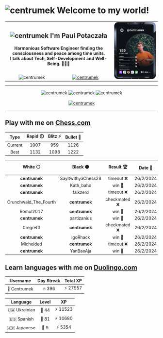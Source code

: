 <h1>
  <img
    src="https://emojis.slackmojis.com/emojis/images/1531849430/4246/blob-sunglasses.gif"
    width="30"
    alt="centrumek"
  />
  Welcome to my world!
</h1>

<table>
  <tbody>
    <tr>
      <td align="center" width="70%" colspan="2">
        <h2>
          <img
            src="https://raw.githubusercontent.com/MartinHeinz/MartinHeinz/master/wave.gif"
            width="30px"
            alt="centrumek"
          />
          I'm Paul Potaczała
        </h2>
        <h4>
          Harmonious Software Engineer finding the consciousness and peace among time units.
          <br/>
          I talk about Tech, Self-Development and Well-Being. 🌿🧘🚀
        </h4>
      </td>
      <td width="30%" rowspan="2">
        <a href="https://app.daily.dev/centrumek">
          <img
            src="./devcard.svg"
            alt="centrumek"
          />
        </a>
      </td>
    </tr>
    <tr align="center">
      <td>
        <img
          src="https://komarev.com/ghpvc/?username=centrumek&label=visitors&color=0e75b6&style=flat"
          alt="centrumek"
        >
      </td>
      <td>
        <a href="https://stackoverflow.com/users/14496012/centrumek">
          <img
            src="https://stackoverflow.com/users/flair/14496012.png?theme=dark"
            alt="centrumek"
          >
        </a>
      </td>
    </tr>
  </tbody>
</table>

---
<div align="center">
  <img 
    src="https://github-readme-stats.vercel.app/api?username=centrumek&show_icons=true&count_private=true&theme=dark&hide_border=true&hide=issues,contribs&bg_color=00000000"
    alt="centrumek"
  />
  <img
    src="https://github-readme-stats.vercel.app/api/top-langs/?username=centrumek&layout=compact&hide_border=true&theme=dark&bg_color=00000000&langs_count=6&exclude_repo=air-statistic-app"
    alt="centrumek"
  />
  <img 
    src="https://github-readme-streak-stats.herokuapp.com?user=centrumek&theme=dark&hide_border=true&background=FFFFFF00"
    alt="centrumek"
  />
  <br/>
  <br/>
  <a href="https://www.buymeacoffee.com/centrumek">
    <img
      src="https://cdn.buymeacoffee.com/buttons/v2/default-orange.png"
      height="50"
      width="210"
      alt="centrumek"
    />
  </a>
</div>

---

## Play with me on [Chess.com](https://www.chess.com/member/centrumek)

<div align="center">
<!--START_SECTION:chessStats-->
<!-- Automatically generated with https://github.com/Balastrong/chess-stats-action -->

| Type | Rapid ⏲️ | Blitz ⚡ | Bullet 🔫 |
|:---:|:---:|:---:|:---:|
| Current | 1007 | 959 | 1126 |
| Best | 1132 | 1098 | 1222 |

| White ⚪ | Black ⚫ | Result 🏆 | Date 📅 | Position 🗺️ | Type 🕕 |
|:---:|:---:|:---:|:---:|:---:|:---:|
| **centrumek** | SayItwithyaChess28 | timeout ❌ | 26/2/2024 | <a href="http://www.ee.unb.ca/cgi-bin/tervo/fen.pl?select=r3k3/8/2pq4/3p3p/6p1/8/7P/2N3K1 w - -">Link</a> | Bullet |
| **centrumek** | Kath_baho | win 🥇 | 26/2/2024 | <a href="http://www.ee.unb.ca/cgi-bin/tervo/fen.pl?select=2k1R3/pr3R2/2pp4/6B1/PP4P1/2P5/8/6K1 b - -">Link</a> | Bullet |
| **centrumek** | falkzerd | timeout ❌ | 26/2/2024 | <a href="http://www.ee.unb.ca/cgi-bin/tervo/fen.pl?select=4rrk1/p5pp/1bp5/3pP3/2q2B2/6PP/3Q4/5R1K w - -">Link</a> | Bullet |
| Crunchwald_The_Fourth | **centrumek** | checkmated ❌ | 26/2/2024 | <a href="http://www.ee.unb.ca/cgi-bin/tervo/fen.pl?select=b7/5R1p/1B6/p2p4/P1B1kp2/7P/1P4P1/4R1K1 b - -">Link</a> | Bullet |
| Romul2017 | **centrumek** | win 🥇 | 26/2/2024 | <a href="http://www.ee.unb.ca/cgi-bin/tervo/fen.pl?select=rn1qk2r/8/1p1p3b/p1pPp2p/3n4/2NB2RP/PPP3P1/2K5 w kq -">Link</a> | Bullet |
| **centrumek** | partizanius | win 🥇 | 26/2/2024 | <a href="http://www.ee.unb.ca/cgi-bin/tervo/fen.pl?select=8/5pp1/4p2p/1b2P3/2k2P2/p4KP1/7P/1q6 b - -">Link</a> | Bullet |
| 0regret0 | **centrumek** | checkmated ❌ | 26/2/2024 | <a href="http://www.ee.unb.ca/cgi-bin/tervo/fen.pl?select=1R3k2/Q7/8/8/3P4/4P1p1/5P2/6K1 b - -">Link</a> | Bullet |
| **centrumek** | igoRhack | win 🥇 | 26/2/2024 | <a href="http://www.ee.unb.ca/cgi-bin/tervo/fen.pl?select=1r3r2/3p2k1/8/p5p1/P2KPb2/8/6b1/8 b - -">Link</a> | Bullet |
| Michelded | **centrumek** | timeout ❌ | 26/2/2024 | <a href="http://www.ee.unb.ca/cgi-bin/tervo/fen.pl?select=8/3R4/P7/3k4/8/3n4/1P1K1PPP/8 b - -">Link</a> | Bullet |
| **centrumek** | YanBaeAja | win 🥇 | 26/2/2024 | <a href="http://www.ee.unb.ca/cgi-bin/tervo/fen.pl?select=3k4/8/2PK1P2/7p/7P/8/8/8 b - -">Link</a> | Bullet |

<!--END_SECTION:chessStats-->
</div>

## Learn languages with me on [Duolingo.com](https://www.duolingo.com/profile/Centrumek)

<div align="center">
<!--START_SECTION:duolingoStats-->
<!-- Automatically generated with https://github.com/centrumek/duolingo-readme-stats-->

| Username | Day Streak | Total XP |
|:---:|:---:|:---:|
| 👤 Centrumek | 🔥 396 | ⚡ 27557 |

| Language | Level | XP |
|:---:|:---:|:---:|
| 🇺🇦 Ukrainian | 👑 44 | ⚡ 11523 |
| 🇪🇸 Spanish | 👑 81 | ⚡ 10680 |
| 🇯🇵 Japanese | 👑 9 | ⚡ 5354 |

<!--END_SECTION:duolingoStats-->
</div>
<!--
**centrumek/centrumek** is a ✨ _special_ ✨ repository because its `README.md` (this file) appears on your GitHub profile.

Here are some ideas to get you started:

- 🔭 I’m currently working on ...
- 🌱 I’m currently learning ...
- 👯 I’m looking to collaborate on ...
- 🤔 I’m looking for help with ...
- 💬 Ask me about ...
- 📫 How to reach me: ...
- 😄 Pronouns: ...
- ⚡ Fun fact: ...
-->

